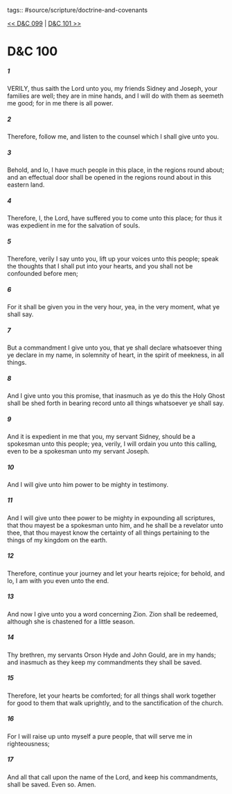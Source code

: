 tags:: #source/scripture/doctrine-and-covenants

[<< D&C 099](/doctrine-and-covenants/D&C_099.md) | [D&C 101 >>](/doctrine-and-covenants/D&C_101.md)

# D&C 100

##### 1

VERILY, thus saith the Lord unto you, my friends Sidney and Joseph, your families are well; they are in mine hands, and I will do with them as seemeth me good; for in me there is all power.

##### 2

Therefore, follow me, and listen to the counsel which I shall give unto you.

##### 3

Behold, and lo, I have much people in this place, in the regions round about; and an effectual door shall be opened in the regions round about in this eastern land.

##### 4

Therefore, I, the Lord, have suffered you to come unto this place; for thus it was expedient in me for the salvation of souls.

##### 5

Therefore, verily I say unto you, lift up your voices unto this people; speak the thoughts that I shall put into your hearts, and you shall not be confounded before men;

##### 6

For it shall be given you in the very hour, yea, in the very moment, what ye shall say.

##### 7

But a commandment I give unto you, that ye shall declare whatsoever thing ye declare in my name, in solemnity of heart, in the spirit of meekness, in all things.

##### 8

And I give unto you this promise, that inasmuch as ye do this the Holy Ghost shall be shed forth in bearing record unto all things whatsoever ye shall say.

##### 9

And it is expedient in me that you, my servant Sidney, should be a spokesman unto this people; yea, verily, I will ordain you unto this calling, even to be a spokesman unto my servant Joseph.

##### 10

And I will give unto him power to be mighty in testimony.

##### 11

And I will give unto thee power to be mighty in expounding all scriptures, that thou mayest be a spokesman unto him, and he shall be a revelator unto thee, that thou mayest know the certainty of all things pertaining to the things of my kingdom on the earth.

##### 12

Therefore, continue your journey and let your hearts rejoice; for behold, and lo, I am with you even unto the end.

##### 13

And now I give unto you a word concerning Zion. Zion shall be redeemed, although she is chastened for a little season.

##### 14

Thy brethren, my servants Orson Hyde and John Gould, are in my hands; and inasmuch as they keep my commandments they shall be saved.

##### 15

Therefore, let your hearts be comforted; for all things shall work together for good to them that walk uprightly, and to the sanctification of the church.

##### 16

For I will raise up unto myself a pure people, that will serve me in righteousness;

##### 17

And all that call upon the name of the Lord, and keep his commandments, shall be saved. Even so. Amen.

